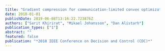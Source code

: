 ```yaml
---
title: "Gradient compression for communication-limited convex optimization"
date: 2018-01-01
publishDate: 2019-06-08T13:16:22.723876Z
authors: ["Sarit Khirirat", "Mikael Johansson", "Dan Alistarh"]
publication_types: ["1"]
abstract: ""
featured: false
publication: "*2018 IEEE Conference on Decision and Control (CDC)*"
---
```


